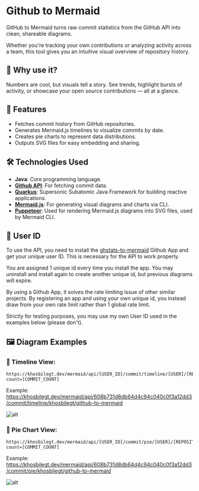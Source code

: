 # Github to Mermaid
GitHub to Mermaid turns raw commit statistics from the GitHub API into clean, shareable diagrams.

Whether you're tracking your own contributions or analyzing activity across a team, this tool gives you an intuitive visual overview of repository history.

## 🚀 Why use it?
Numbers are cool, but visuals tell a story. See trends, highlight bursts of activity, or showcase your open source contributions — all at a glance.

## 🔧 Features
- Fetches commit history from GitHub repositories.
- Generates Mermaid.js timelines to visualize commits by date.
- Creates pie charts to represent data distributions.
- Outputs SVG files for easy embedding and sharing.

## 🛠️ Technologies Used
- **Java**: Core programming language.
- **[Github API](https://docs.github.com/en/rest)**: For fetching commit data.
- **[Quarkus](https://quarkus.io/)**: Supersonic Subatomic Java Framework for building reactive applications.
- **[Mermaid.js](https://mermaid.js.org/)**: For generating visual diagrams and charts via CLI.
- **[Puppeteer](https://pptr.dev/)**: Used for rendering Mermaid.js diagrams into SVG files, used by Mermaid CLI.

## 🧔 User ID
To use the API, you need to install the [ghstats-to-mermaid](https://github.com/apps/ghstats-to-mermaid) Github App and get your unique user ID. 
This is necessary for the API to work properly. 

You are assigned 1 unique id every time you install the app. You may uninstall and install again to create another unique id, but previous diagrams will expire.

By using a Github App, it solves the rate limiting issue of other similar projects. By registering an app and using your own unique id, you instead draw from your own rate limit rather than 1 global rate limit.

Strictly for testing purposes, you may use my own User ID used in the examples below (please don't).

## 🖼️ Diagram Examples
### 📆 Timeline View:
```
https://khosbilegt.dev/mermaid/api/[USER_ID]/commit/timeline/[USER]/[REPOSITORY]?count=[COMMIT_COUNT]
```
Example: https://khosbilegt.dev/mermaid/api/608b731d8db64d4c94c040c0f3a12dd3/commit/timeline/khosbilegt/github-to-mermaid

![alt](https://khosbilegt.dev/mermaid/api/608b731d8db64d4c94c040c0f3a12dd3/commit/timeline/khosbilegt/github-to-mermaid)
### 🥧 Pie Chart View:
```
https://khosbilegt.dev/mermaid/api/[USER_ID]/commit/pie/[USER]/[REPOSITORY]?count=[COMMIT_COUNT]
```
Example: https://khosbilegt.dev/mermaid/api/608b731d8db64d4c94c040c0f3a12dd3/commit/pie/khosbilegt/github-to-mermaid

![alt](https://khosbilegt.dev/mermaid/api/608b731d8db64d4c94c040c0f3a12dd3/commit/pie/khosbilegt/github-to-mermaid)
